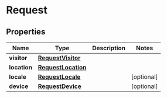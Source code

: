 # Request

## Properties
Name | Type | Description | Notes
------------ | ------------- | ------------- | -------------
**visitor** | [**RequestVisitor**](RequestVisitor.md) |  | 
**location** | [**RequestLocation**](RequestLocation.md) |  | 
**locale** | [**RequestLocale**](RequestLocale.md) |  |  [optional]
**device** | [**RequestDevice**](RequestDevice.md) |  |  [optional]

